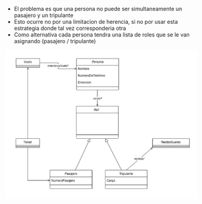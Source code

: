 * El problema es que una persona no puede ser simultaneamente un pasajero y un tripulante
* Esto ocurre no por una limitacion de herencia, si no por usar esta estrategia donde tal vez corresponderia otra
* Como alternativa cada persona tendra una lista de roles que se le van asignando (pasajero / tripulante)

![Diagrama UML](uml.jpg)
